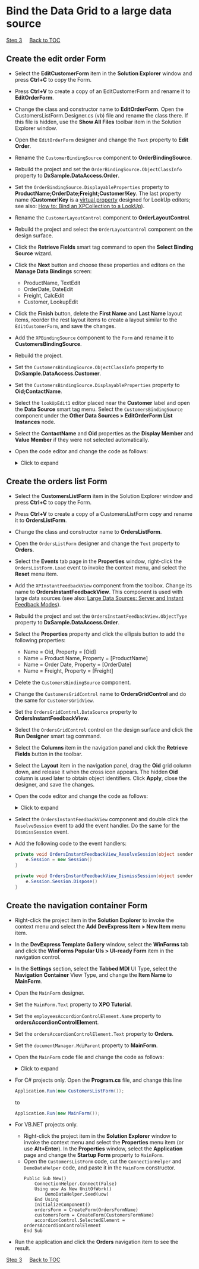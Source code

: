 # Bind the Data Grid to a large data source

[Step 3](/implement-crud-functionality-with-xpo-objects.md)
&nbsp;&nbsp;&nbsp;
[Back to TOC](../../)

## Create the edit order Form
* Select the **EditCustomerForm** item in the **Solution Explorer** window and press **Ctrl+C** to copy the Form.
* Press **Ctrl+V** to create a copy of an EditCustomerForm and rename it to **EditOrderForm**.
* Change the class and constructor name to **EditOrderForm**. Open the CustomersListForm.Designer.cs (vb) file and rename the class there. If this file is hidden, use the **Show All Files** toolbar item in the Solution Explorer window.
* Open the `EditOrderForm` designer and change the `Text` property to **Edit Order**.
* Rename the `CustomerBindingSource` component to **OrderBindingSource**.
* Rebuild the project and set the `OrderBindingSource.ObjectClassInfo` property to **DxSample.DataAccess.Order**.
* Set the `OrderBindingSource.DisplayableProperties` property to **ProductName;OrderDate;Freight;Customer!Key**. The last property name (**Customer!Key** is a [virtual property](https://docs.devexpress.com/XPO/3113/concepts/property-descriptors) designed for LookUp editors; see also: [How to: Bind an XPCollection to a LookUp](https://docs.devexpress.com/XPO/2000/examples/how-to-bind-an-xpcollection-to-a-lookup)).
* Rename the `CustomerLayoutControl` component to **OrderLayoutControl**.
* Rebuild the project and select the `OrderLayoutControl` component on the design surface.
* Click the **Retrieve Fields** smart tag command to open the **Select Binding Source** wizard.
* Click the **Next** button and choose these properties and editors on the **Manage Data Bindings** screen:
    * ProductName, TextEdit
    * OrderDate, DateEdit
    * Freight, CalcEdit
    * Customer, LookupEdit 
* Click the **Finish** button, delete the **First Name** and **Last Name** layout items, reorder the rest layout items to create a layout similar to the `EditCustomerForm`, and save the changes.
* Add the `XPBindingSource` component to the `Form` and rename it to **CustomersBindingSource**.
* Rebuild the project.
* Set the `CustomersBindingSource.ObjectClassInfo` property to **DxSample.DataAccess.Customer**.
* Set the `CustomersBindingSource.DisplayableProperties` property to **Oid;ContactName**.
* Select the `lookUpEdit1` editor placed near the **Customer** label and open the **Data Source** smart tag menu. Select the `CustomersBindingSource` component under the **Other Data Sources > EditOrderForm List Instances** node. 
* Select the **ContactName** and **Oid** properties as the **Display Member** and **Value Member** if they were not selected automatically.
* Open the code editor and change the code as follows:
    <details>
        <summary>Click to expand</summary>   

    ```csharp
    using DevExpress.Xpo;
    using DevExpress.Xpo.DB.Exceptions;
    using DevExpress.XtraEditors;
    using DxSample.DataAccess;
    using System;
    using System.Windows.Forms;

    namespace DxSample.Forms {
        public partial class EditOrderForm : XtraForm {
            public EditOrderForm() {
                InitializeComponent();
            }
            public EditOrderForm(int? orderId) : this() {
                OrderID = orderId;
            }
            public int? OrderID { get; private set; }
            protected UnitOfWork UnitOfWork { get; private set; }
            private void EditCustomerForm_Load(object sender, EventArgs e) {
                Reload();
            }

            private void Reload() {
                UnitOfWork = new UnitOfWork();
                if (OrderID.HasValue)
                    OrderBindingSource.DataSource = UnitOfWork.GetObjectByKey<Order>(OrderID.Value);
                else OrderBindingSource.DataSource = new Order(UnitOfWork);
                CustomersBindingSource.DataSource = new XPCollection<Customer>(UnitOfWork);
            }

            private void btnSave_Click(object sender, EventArgs e) {
                try {
                    UnitOfWork.CommitChanges();
                    OrderID = ((Order)OrderBindingSource.DataSource).Oid;
                    Close();
                } catch (LockingException) {
                    XtraMessageBox.Show(this, "The record was modified or deleted by another user. Please click the Reload button and try again.", "XPO Tutorial", MessageBoxButtons.OK, MessageBoxIcon.Stop);
                }
            }

            private void btnReload_Click(object sender, EventArgs e) {
                Reload();
            }
        }
    }
    ```
    </details>
## Create the orders list Form
* Select the **CustomersListForm** item in the Solution Explorer window and press **Ctrl+C** to copy the Form.
* Press **Ctrl+V** to create a copy of a CustomersListForm copy and rename it to **OrdersListForm**.
* Change the class and constructor name to **OrdersListForm**.
* Open the `OrdersListForm` designer and change the `Text` property to **Orders**.
* Select the **Events** tab page in the **Properties** window, right-click the `OrdersListForm.Load` event to invoke the context menu, and select the **Reset** menu item.
* Add the `XPInstantFeedbackView` component from the toolbox. Change its name to **OrdersInstantFeedbackView**. This component is used with large data sources (see also: [Large Data Sources: Server and Instant Feedback Modes](https://docs.devexpress.com/WindowsForms/8398/controls-and-libraries/data-grid/data-binding/large-data-sources-server-and-instant-feedback-modes)).
* Rebuild the project and set the `OrdersInstantFeedbackView.ObjectType` property to **DxSample.DataAccess.Order**.
* Select the **Properties** property and click the ellipsis button to add the following properties:
    * Name = Oid, Property = [Oid]
    * Name = Product Name, Property = [ProductName]
    * Name = Order Date, Property = [OrderDate]
    * Name = Freight, Property = [Freight]
* Delete the `CustomersBindingSource` component.
* Change the `CustomersGridControl` name to **OrdersGridControl** and do the same for `CustomersGridView`.
* Set the `OrdersGridControl.DataSource` property to **OrdersInstantFeedbackView**.
* Select the `OrdersGridControl` control on the design surface and click the **Run Designer** smart tag command.
* Select the **Columns** item in the navigation panel and click the **Retrieve Fields** button in the toolbar.
* Select the **Layout** item in the navigation panel, drag the **Oid** grid column down, and release it when the cross icon appears. The hidden **Oid** column is used later to obtain object identifiers. Click **Apply**, close the designer, and save the changes.
* Open the code editor and change the code as follows:
    <details>
    <summary>Click to expand</summary>

    ```csharp
    using DevExpress.Xpo;
    using DevExpress.XtraBars;
    using DevExpress.XtraBars.Ribbon;
    using DevExpress.XtraGrid.Views.Grid;
    using DxSample.Forms;
    using System;

    namespace DxSample {
        public partial class OrdersListForm : RibbonForm {
            public OrdersListForm() {
                InitializeComponent();
            }
            private void CustomersGridView_RowClick(object sender, RowClickEventArgs e) {
                if (e.Clicks == 2) {
                    e.Handled = true;
                    int orderID = (int)OrdersGridView.GetRowCellValue(e.RowHandle, colOid);
                    ShowEditForm(orderID);
                }
            }

            private void ShowEditForm(int? orderID) {
                using (EditOrderForm form = new EditOrderForm(orderID)) {
                    form.ShowDialog(this);
                    Reload();
                    OrdersGridView.FocusedRowHandle = OrdersGridView.LocateByValue("Oid", form.OrderID.Value,
                        rowHandle => OrdersGridView.FocusedRowHandle = (int)rowHandle);
                }
            }
            private void Reload() {
                OrdersInstantFeedbackView.Refresh();
            }

            private void btnNew_ItemClick(object sender, ItemClickEventArgs e) {
                ShowEditForm(null);
            }

            private void btnDelete_ItemClick(object sender, ItemClickEventArgs e) {
                using (Session session = new Session()) {
                    object orderId = OrdersGridView.GetFocusedRowCellValue(colOid);
                    Order order = session.GetObjectByKey<Order>(orderId);
                    session.Delete(order);
                }
            }
        }
    }
    ```
    </details>

* Select the `OrdersInstantFeedbackView` component and double click the `ResolveSession` event to add the event handler. Do the same for the `DismissSession` event.
* Add the following code to the event handlers:
    ```csharp
    private void OrdersInstantFeedbackView_ResolveSession(object sender, ResolveSessionEventArgs e) {
        e.Session = new Session()
    }

    private void OrdersInstantFeedbackView_DismissSession(object sender, ResolveSessionEventArgs e) {
        e.Session.Session.Dispose()
    }
    ```
## Create the navigation container Form
* Right-click the project item in the **Solution Explorer** to invoke the context menu and select the **Add DevExpress Item > New Item** menu item.
* In the **DevExpress Template Gallery** window, select the **WinForms** tab and click the **WinForms Popular UIs > UI-ready Form** item in the navigation control.
* In the **Settings** section, select the **Tabbed MDI** UI Type, select the **Navigation Container** View Type, and change the **Item Name** to **MainForm**.
* Open the `MainForm` designer.
* Set the `MainForm.Text` property to **XPO Tutorial**.
* Set the `employeesAccordionControlElement.Name` property to **ordersAccordionControlElement**.
* Set the `ordersAccordionControlElement.Text` property to **Orders**.
* Set the `documentManager.MdiParent` property to **MainForm**.
* Open the `MainForm` code file and change the code as follows:

    <details>
        <summary>Click to expand</summary>
        
    ```csharp
    using DevExpress.XtraBars.Docking2010.Views;
    using DevExpress.XtraBars;
    using DevExpress.XtraBars.Navigation;
    using DevExpress.XtraBars.Ribbon;
    using System.Windows.Forms;
    using System;
    using System.Globalization;

    namespace DxSample {
        public partial class MainForm : RibbonForm {
            const string OrdersFormName = "Orders";
            const string CustomersFormName = "Customers";
            Form ordersForm;
            Form customersForm;
            public MainForm() {
                InitializeComponent();
                ordersForm = CreateForm(OrdersFormName);
                customersForm = CreateForm(CustomersFormName);
                accordionControl.SelectedElement = ordersAccordionControlElement;
                tabbedView.DocumentActivated += TabbedView_DocumentActivated;
            }

            private void TabbedView_DocumentActivated(object sender, DocumentEventArgs e) {
                SetAccordionSelectedElement(e.Document.Caption);
            }

            Form CreateForm(string name) {
                Form result = null;
                switch (name) {
                    case OrdersFormName:
                        result = new OrdersListForm();
                        break;
                    case CustomersFormName:
                        result = new CustomersListForm();
                        break;
                    default:
                        string msg = string.Format(CultureInfo.CurrentUICulture, "Unknown view name: {0}", name);
                        throw new ArgumentException(msg);
                }
                return result;
            }
            void accordionControl_SelectedElementChanged(object sender, SelectedElementChangedEventArgs e) {
                if (e.Element == null) return;
                Form form = null;
                switch (e.Element.Text) {
                    case OrdersFormName:
                        form = ordersForm;
                        break;
                    case CustomersFormName:
                        form = customersForm;
                        break;
                }
                if (form != null) {
                    tabbedView.AddDocument(form);
                    tabbedView.ActivateDocument(form);
                }
            }
            void barButtonNavigation_ItemClick(object sender, ItemClickEventArgs e) {
                SetAccordionSelectedElement(e.Item.Caption);
            }
            void tabbedView_DocumentClosed(object sender, DocumentEventArgs e) {
                RecreateForms(e);
            }
            void SetAccordionSelectedElement(string name) {
                switch (name) {
                    case OrdersFormName:
                        accordionControl.SelectedElement = ordersAccordionControlElement;
                        break;
                    case CustomersFormName:
                        accordionControl.SelectedElement = customersAccordionControlElement;
                        break;
                }
            }
            void RecreateForms(DocumentEventArgs e) {
                switch (e.Document.Caption) {
                    case OrdersFormName:
                        ordersForm = CreateForm(OrdersFormName);
                        break;
                    case CustomersFormName:
                        customersForm = CreateForm(CustomersFormName);
                        break;
                }
            }
        }
    }
    ```
    </details>

* For C# projects only. Open the **Program.cs** file, and change this line
    ```csharp
    Application.Run(new CustomersListForm());
    ```
    to
    ```csharp
    Application.Run(new MainForm());
    ```
* For VB.NET projects only. 
    * Right-click the project item in the **Solution Explorer** window to invoke the context menu and select the **Properties** menu item (or use **Alt+Enter**). In the **Properties** window, select the **Application** page and change the **Startup Form** property to `MainForm`.
    * Open the `CustomersListForm` code, cut the `ConnectionHelper` and `DemoDataHelper` code, and paste it in the `MainForm` constructor.
        ```vbnet
        Public Sub New()
            ConnectionHelper.Connect(False)
            Using uow As New UnitOfWork()
                DemoDataHelper.Seed(uow)
            End Using
            InitializeComponent()
            ordersForm = CreateForm(OrdersFormName)
            customersForm = CreateForm(CustomersFormName)
            accordionControl.SelectedElement = ordersAccordionControlElement
        End Sub
        ```
* Run the application and click the **Orders** navigation item to see the result.

[Step 3](/implement-crud-functionality-with-xpo-objects.md)
&nbsp;&nbsp;&nbsp;
[Back to TOC](../../)
